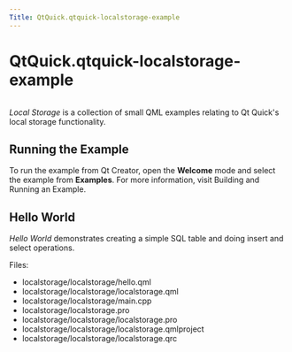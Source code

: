 ```yaml
---
Title: QtQuick.qtquick-localstorage-example
---
```


# QtQuick.qtquick-localstorage-example

<span class="subtitle"></span>
<!-- $$$localstorage-description -->
<p class="centerAlign"><img src="https://developer.ubuntu.com/static/devportal_uploaded/6c4df4ef-3652-414a-b490-83aab0f0e460-../qtquick-localstorage-example/images/qml-localstorage-example.png" alt="" /></p><p><i>Local Storage</i> is a collection of small QML examples relating to Qt Quick's local storage functionality.</p>
<h2 id="running-the-example">Running the Example</h2>
<p>To run the example from Qt Creator, open the <b>Welcome</b> mode and select the example from <b>Examples</b>. For more information, visit Building and Running an Example.</p>
<h2 id="hello-world">Hello World</h2>
<p><i>Hello World</i> demonstrates creating a simple SQL table and doing insert and select operations.</p>
<p>Files:</p>
<ul>
<li>localstorage/localstorage/hello.qml</li>
<li>localstorage/localstorage/localstorage.qml</li>
<li>localstorage/localstorage/main.cpp</li>
<li>localstorage/localstorage.pro</li>
<li>localstorage/localstorage/localstorage.pro</li>
<li>localstorage/localstorage/localstorage.qmlproject</li>
<li>localstorage/localstorage/localstorage.qrc</li>
</ul>
<!-- @@@localstorage -->
